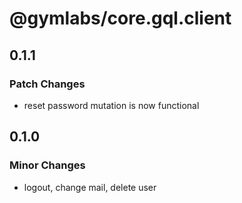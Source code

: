# @gymlabs/core.gql.client

## 0.1.1

### Patch Changes

- reset password mutation is now functional

## 0.1.0

### Minor Changes

- logout, change mail, delete user
